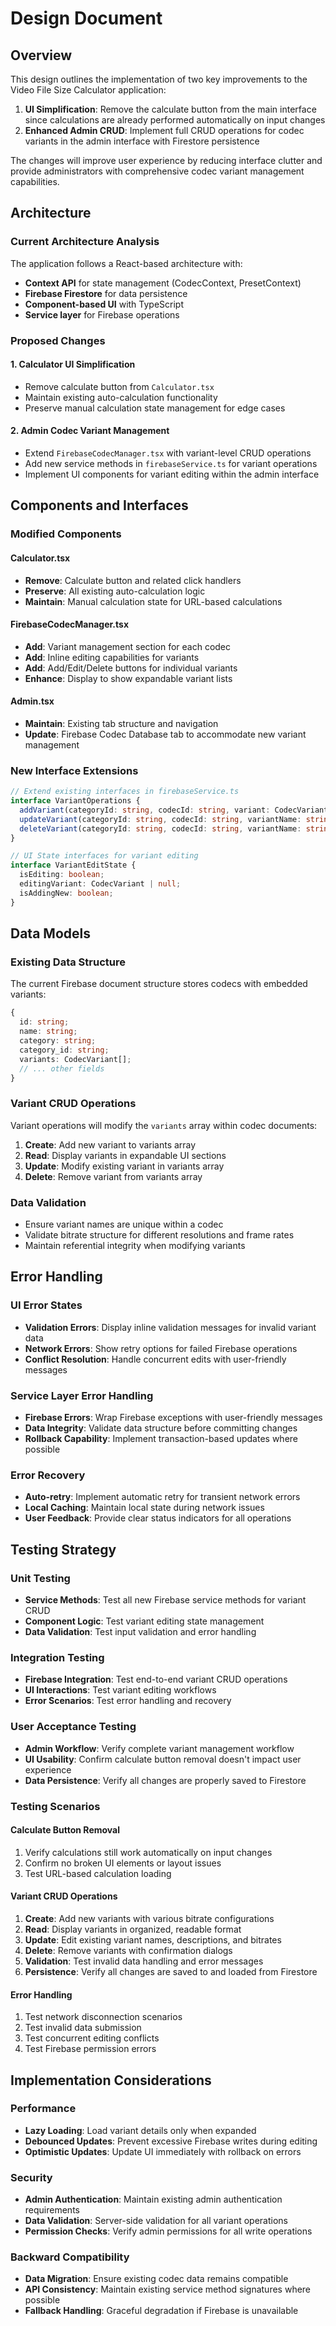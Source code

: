 # Design Document

## Overview

This design outlines the implementation of two key improvements to the Video File Size Calculator application:

1. **UI Simplification**: Remove the calculate button from the main interface since calculations are already performed automatically on input changes
2. **Enhanced Admin CRUD**: Implement full CRUD operations for codec variants in the admin interface with Firestore persistence

The changes will improve user experience by reducing interface clutter and provide administrators with comprehensive codec variant management capabilities.

## Architecture

### Current Architecture Analysis

The application follows a React-based architecture with:
- **Context API** for state management (CodecContext, PresetContext)
- **Firebase Firestore** for data persistence
- **Component-based UI** with TypeScript
- **Service layer** for Firebase operations

### Proposed Changes

#### 1. Calculator UI Simplification
- Remove calculate button from `Calculator.tsx`
- Maintain existing auto-calculation functionality
- Preserve manual calculation state management for edge cases

#### 2. Admin Codec Variant Management
- Extend `FirebaseCodecManager.tsx` with variant-level CRUD operations
- Add new service methods in `firebaseService.ts` for variant operations
- Implement UI components for variant editing within the admin interface

## Components and Interfaces

### Modified Components

#### Calculator.tsx
- **Remove**: Calculate button and related click handlers
- **Preserve**: All existing auto-calculation logic
- **Maintain**: Manual calculation state for URL-based calculations

#### FirebaseCodecManager.tsx
- **Add**: Variant management section for each codec
- **Add**: Inline editing capabilities for variants
- **Add**: Add/Edit/Delete buttons for individual variants
- **Enhance**: Display to show expandable variant lists

#### Admin.tsx
- **Maintain**: Existing tab structure and navigation
- **Update**: Firebase Codec Database tab to accommodate new variant management

### New Interface Extensions

```typescript
// Extend existing interfaces in firebaseService.ts
interface VariantOperations {
  addVariant(categoryId: string, codecId: string, variant: CodecVariant): Promise<void>;
  updateVariant(categoryId: string, codecId: string, variantName: string, variant: CodecVariant): Promise<void>;
  deleteVariant(categoryId: string, codecId: string, variantName: string): Promise<void>;
}

// UI State interfaces for variant editing
interface VariantEditState {
  isEditing: boolean;
  editingVariant: CodecVariant | null;
  isAddingNew: boolean;
}
```

## Data Models

### Existing Data Structure
The current Firebase document structure stores codecs with embedded variants:

```typescript
{
  id: string;
  name: string;
  category: string;
  category_id: string;
  variants: CodecVariant[];
  // ... other fields
}
```

### Variant CRUD Operations
Variant operations will modify the `variants` array within codec documents:

1. **Create**: Add new variant to variants array
2. **Read**: Display variants in expandable UI sections
3. **Update**: Modify existing variant in variants array
4. **Delete**: Remove variant from variants array

### Data Validation
- Ensure variant names are unique within a codec
- Validate bitrate structure for different resolutions and frame rates
- Maintain referential integrity when modifying variants

## Error Handling

### UI Error States
- **Validation Errors**: Display inline validation messages for invalid variant data
- **Network Errors**: Show retry options for failed Firebase operations
- **Conflict Resolution**: Handle concurrent edits with user-friendly messages

### Service Layer Error Handling
- **Firebase Errors**: Wrap Firebase exceptions with user-friendly messages
- **Data Integrity**: Validate data structure before committing changes
- **Rollback Capability**: Implement transaction-based updates where possible

### Error Recovery
- **Auto-retry**: Implement automatic retry for transient network errors
- **Local Caching**: Maintain local state during network issues
- **User Feedback**: Provide clear status indicators for all operations

## Testing Strategy

### Unit Testing
- **Service Methods**: Test all new Firebase service methods for variant CRUD
- **Component Logic**: Test variant editing state management
- **Data Validation**: Test input validation and error handling

### Integration Testing
- **Firebase Integration**: Test end-to-end variant CRUD operations
- **UI Interactions**: Test variant editing workflows
- **Error Scenarios**: Test error handling and recovery

### User Acceptance Testing
- **Admin Workflow**: Verify complete variant management workflow
- **UI Usability**: Confirm calculate button removal doesn't impact user experience
- **Data Persistence**: Verify all changes are properly saved to Firestore

### Testing Scenarios

#### Calculate Button Removal
1. Verify calculations still work automatically on input changes
2. Confirm no broken UI elements or layout issues
3. Test URL-based calculation loading

#### Variant CRUD Operations
1. **Create**: Add new variants with various bitrate configurations
2. **Read**: Display variants in organized, readable format
3. **Update**: Edit existing variant names, descriptions, and bitrates
4. **Delete**: Remove variants with confirmation dialogs
5. **Validation**: Test invalid data handling and error messages
6. **Persistence**: Verify all changes are saved to and loaded from Firestore

#### Error Handling
1. Test network disconnection scenarios
2. Test invalid data submission
3. Test concurrent editing conflicts
4. Test Firebase permission errors

## Implementation Considerations

### Performance
- **Lazy Loading**: Load variant details only when expanded
- **Debounced Updates**: Prevent excessive Firebase writes during editing
- **Optimistic Updates**: Update UI immediately with rollback on errors

### Security
- **Admin Authentication**: Maintain existing admin authentication requirements
- **Data Validation**: Server-side validation for all variant operations
- **Permission Checks**: Verify admin permissions for all write operations

### Backward Compatibility
- **Data Migration**: Ensure existing codec data remains compatible
- **API Consistency**: Maintain existing service method signatures where possible
- **Fallback Handling**: Graceful degradation if Firebase is unavailable